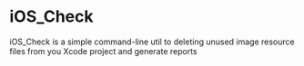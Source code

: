 # iOS_Check
iOS_Check is a simple command-line util to deleting unused image resource files from you Xcode project and generate reports
